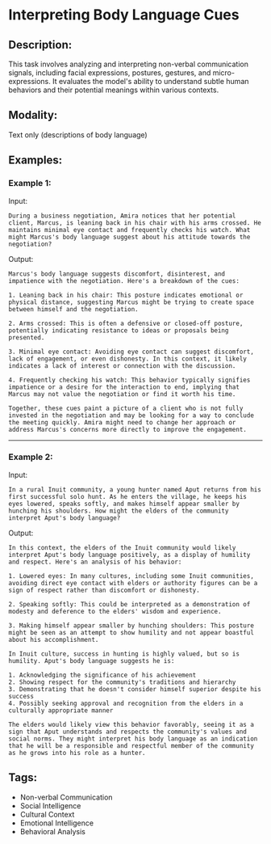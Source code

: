 # Interpreting Body Language Cues

## Description:
This task involves analyzing and interpreting non-verbal communication signals, including facial expressions, postures, gestures, and micro-expressions. It evaluates the model's ability to understand subtle human behaviors and their potential meanings within various contexts.

## Modality:
Text only (descriptions of body language)

## Examples:

### Example 1:

Input:

```
During a business negotiation, Amira notices that her potential client, Marcus, is leaning back in his chair with his arms crossed. He maintains minimal eye contact and frequently checks his watch. What might Marcus's body language suggest about his attitude towards the negotiation?
```

Output:

```
Marcus's body language suggests discomfort, disinterest, and impatience with the negotiation. Here's a breakdown of the cues:

1. Leaning back in his chair: This posture indicates emotional or physical distance, suggesting Marcus might be trying to create space between himself and the negotiation.

2. Arms crossed: This is often a defensive or closed-off posture, potentially indicating resistance to ideas or proposals being presented.

3. Minimal eye contact: Avoiding eye contact can suggest discomfort, lack of engagement, or even dishonesty. In this context, it likely indicates a lack of interest or connection with the discussion.

4. Frequently checking his watch: This behavior typically signifies impatience or a desire for the interaction to end, implying that Marcus may not value the negotiation or find it worth his time.

Together, these cues paint a picture of a client who is not fully invested in the negotiation and may be looking for a way to conclude the meeting quickly. Amira might need to change her approach or address Marcus's concerns more directly to improve the engagement.
```

---

### Example 2:

Input:

```
In a rural Inuit community, a young hunter named Aput returns from his first successful solo hunt. As he enters the village, he keeps his eyes lowered, speaks softly, and makes himself appear smaller by hunching his shoulders. How might the elders of the community interpret Aput's body language?
```

Output:

```
In this context, the elders of the Inuit community would likely interpret Aput's body language positively, as a display of humility and respect. Here's an analysis of his behavior:

1. Lowered eyes: In many cultures, including some Inuit communities, avoiding direct eye contact with elders or authority figures can be a sign of respect rather than discomfort or dishonesty.

2. Speaking softly: This could be interpreted as a demonstration of modesty and deference to the elders' wisdom and experience.

3. Making himself appear smaller by hunching shoulders: This posture might be seen as an attempt to show humility and not appear boastful about his accomplishment.

In Inuit culture, success in hunting is highly valued, but so is humility. Aput's body language suggests he is:

1. Acknowledging the significance of his achievement
2. Showing respect for the community's traditions and hierarchy
3. Demonstrating that he doesn't consider himself superior despite his success
4. Possibly seeking approval and recognition from the elders in a culturally appropriate manner

The elders would likely view this behavior favorably, seeing it as a sign that Aput understands and respects the community's values and social norms. They might interpret his body language as an indication that he will be a responsible and respectful member of the community as he grows into his role as a hunter.
```

## Tags:
- Non-verbal Communication
- Social Intelligence
- Cultural Context
- Emotional Intelligence
- Behavioral Analysis